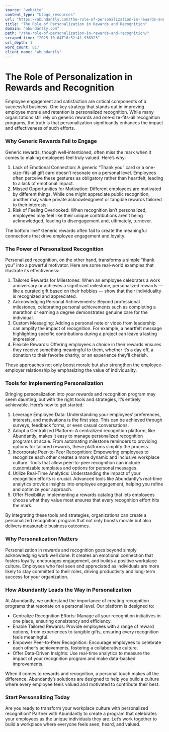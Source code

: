 ```yaml
---
source: "website"
content_type: "blogs_resources"
url: "https://abundantly.com/the-role-of-personalization-in-rewards-and-recognition/"
title: "The Role of Personalization in Rewards and Recognition"
domain: "abundantly.com"
path: "/the-role-of-personalization-in-rewards-and-recognition/"
scraped_time: "2025-10-04T18:52:41.936323"
url_depth: 1
word_count: 817
client_name: "abundantly"
---
```


# The Role of Personalization in Rewards and Recognition

Employee engagement and satisfaction are critical components of a successful business. One key strategy that stands out in improving employee morale and retention is personalized recognition. While many organizations still rely on generic rewards and one-size-fits-all recognition programs, the truth is that personalization significantly enhances the impact and effectiveness of such efforts.

### Why Generic Rewards Fail to Engage

Generic rewards, though well-intentioned, often miss the mark when it comes to making employees feel truly valued. Here’s why:

1.  Lack of Emotional Connection: A generic “Thank you” card or a one-size-fits-all gift card doesn’t resonate on a personal level. Employees often perceive these gestures as obligatory rather than heartfelt, leading to a lack of emotional impact.
2.  Missed Opportunities for Motivation: Different employees are motivated by different things. While one might appreciate public recognition, another may value private acknowledgment or tangible rewards tailored to their interests.
3.  Risk of Feeling Overlooked: When recognition isn’t personalized, employees may feel like their unique contributions aren’t being acknowledged, leading to disengagement and, ultimately, turnover.

The bottom line? Generic rewards often fail to create the meaningful connections that drive employee engagement and loyalty.

### The Power of Personalized Recognition

Personalized recognition, on the other hand, transforms a simple “thank you” into a powerful motivator. Here are some real-world examples that illustrate its effectiveness:

1.  Tailored Rewards for Milestones: When an employee celebrates a work anniversary or achieves a significant milestone, personalized rewards — like a curated gift based on their hobbies — show that their individuality is recognized and appreciated.
2.  Acknowledging Personal Achievements: Beyond professional milestones, celebrating personal achievements such as completing a marathon or earning a degree demonstrates genuine care for the individual.
3.  Custom Messaging: Adding a personal note or video from leadership can amplify the impact of recognition. For example, a heartfelt message highlighting specific contributions during a project can leave a lasting impression.
4.  Flexible Rewards: Offering employees a choice in their rewards ensures they receive something meaningful to them, whether it’s a day off, a donation to their favorite charity, or an experience they’ll cherish.

These approaches not only boost morale but also strengthen the employee-employer relationship by emphasizing the value of individuality.

### Tools for Implementing Personalization

Bringing personalization into your rewards and recognition program may seem daunting, but with the right tools and strategies, it’s entirely achievable. Here’s how to get started:

1.  Leverage Employee Data: Understanding your employees’ preferences, interests, and motivations is the first step. This can be achieved through surveys, feedback forms, or even casual conversations.
2.  Adopt a Centralized Platform: A centralized recognition platform, like Abundantly, makes it easy to manage personalized recognition programs at scale. From automating milestone reminders to providing options for tailored rewards, these platforms simplify the process.
3.  Incorporate Peer-to-Peer Recognition: Empowering employees to recognize each other creates a more dynamic and inclusive workplace culture. Tools that allow peer-to-peer recognition can include customizable templates and options for personal messages.
4.  Utilize Real-Time Analytics: Understanding the impact of your recognition efforts is crucial. Advanced tools like Abundantly’s real-time analytics provide insights into employee engagement, helping you refine and optimize your approach.
5.  Offer Flexibility: Implementing a rewards catalog that lets employees choose what they value most ensures that every recognition effort hits the mark.

By integrating these tools and strategies, organizations can create a personalized recognition program that not only boosts morale but also delivers measurable business outcomes.

### Why Personalization Matters

Personalization in rewards and recognition goes beyond simply acknowledging work well done. It creates an emotional connection that fosters loyalty, encourages engagement, and builds a positive workplace culture. Employees who feel seen and appreciated as individuals are more likely to stay committed to their roles, driving productivity and long-term success for your organization.

### How Abundantly Leads the Way in Personalization

At Abundantly, we understand the importance of creating recognition programs that resonate on a personal level. Our platform is designed to:

*   Centralize Recognition Efforts: Manage all your recognition initiatives in one place, ensuring consistency and efficiency.
*   Enable Tailored Rewards: Provide employees with a range of reward options, from experiences to tangible gifts, ensuring every recognition feels meaningful.
*   Empower Peer-to-Peer Recognition: Encourage employees to celebrate each other’s achievements, fostering a collaborative culture.
*   Offer Data-Driven Insights: Use real-time analytics to measure the impact of your recognition program and make data-backed improvements.

When it comes to rewards and recognition, a personal touch makes all the difference. Abundantly’s solutions are designed to help you build a culture where every employee feels valued and motivated to contribute their best.

### Start Personalizing Today

Are you ready to transform your workplace culture with personalized recognition? Partner with Abundantly to create a program that celebrates your employees as the unique individuals they are. Let’s work together to build a workplace where everyone feels seen, heard, and valued.